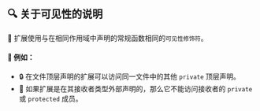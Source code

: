 
## 🔍 关于可见性的说明

🌟 扩展使用与在相同作用域中声明的常规函数相同的`可见性修饰符`。

#### 🎯 例如：

* 🔒 在文件顶层声明的扩展可以访问同一文件中的其他 `private` 顶层声明。
* 🚫 如果扩展是在其接收者类型外部声明的，那么它不能访问接收者的 `private` 或 `protected` 成员。